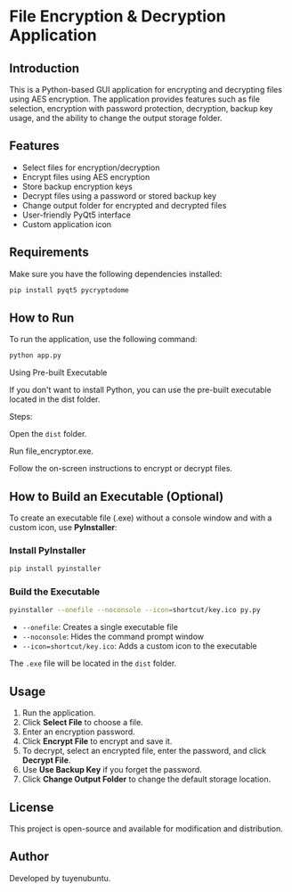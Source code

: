 # File Encryption & Decryption Application

## Introduction

This is a Python-based GUI application for encrypting and decrypting files using AES encryption. The application provides features such as file selection, encryption with password protection, decryption, backup key usage, and the ability to change the output storage folder.

## Features

- Select files for encryption/decryption
- Encrypt files using AES encryption
- Store backup encryption keys
- Decrypt files using a password or stored backup key
- Change output folder for encrypted and decrypted files
- User-friendly PyQt5 interface
- Custom application icon

## Requirements

Make sure you have the following dependencies installed:

```bash
pip install pyqt5 pycryptodome
```

## How to Run

To run the application, use the following command:

```bash
python app.py
```

Using Pre-built Executable

If you don't want to install Python, you can use the pre-built executable located in the dist folder.

Steps:

Open the `dist` folder.

Run file_encryptor.exe.

Follow the on-screen instructions to encrypt or decrypt files.


## How to Build an Executable (Optional)

To create an executable file (.exe) without a console window and with a custom icon, use **PyInstaller**:

### Install PyInstaller

```bash
pip install pyinstaller
```

### Build the Executable

```bash
pyinstaller --onefile --noconsole --icon=shortcut/key.ico py.py
```

- `--onefile`: Creates a single executable file
- `--noconsole`: Hides the command prompt window
- `--icon=shortcut/key.ico`: Adds a custom icon to the executable

The `.exe` file will be located in the `dist` folder.

## Usage

1. Run the application.
2. Click **Select File** to choose a file.
3. Enter an encryption password.
4. Click **Encrypt File** to encrypt and save it.
5. To decrypt, select an encrypted file, enter the password, and click **Decrypt File**.
6. Use **Use Backup Key** if you forget the password.
7. Click **Change Output Folder** to change the default storage location.

## License

This project is open-source and available for modification and distribution.

## Author

Developed by tuyenubuntu.


